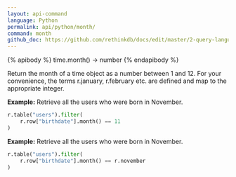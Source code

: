 ```yaml
---
layout: api-command 
language: Python
permalink: api/python/month/
command: month
github_doc: https://github.com/rethinkdb/docs/edit/master/2-query-language/api/python/dates-and-times/month.md
---
```


{% apibody %}
time.month() → number
{% endapibody %}

Return the month of a time object as a number between 1 and 12. For your convenience, the terms r.january, r.february etc. are defined and map to the appropriate integer.

__Example:__ Retrieve all the users who were born in November.

```py
r.table("users").filter(
    r.row["birthdate"].month() == 11
)
```


__Example:__ Retrieve all the users who were born in November.

```py
r.table("users").filter(
    r.row["birthdate"].month() == r.november
)
```

